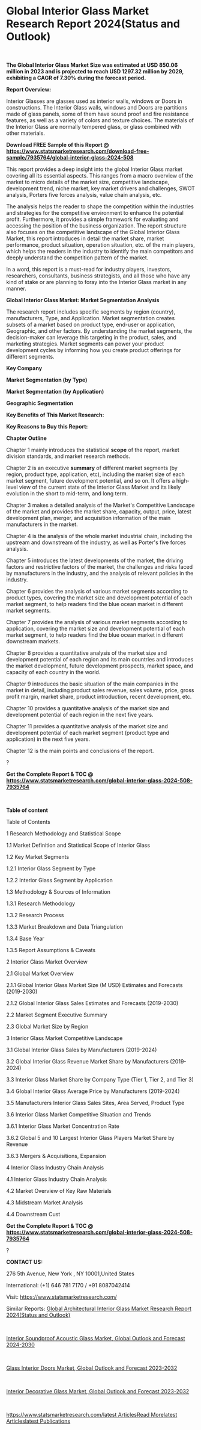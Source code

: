 <h1>Global Interior Glass Market Research Report 2024(Status and Outlook)</h1><br/><p><strong>The Global Interior Glass Market Size was estimated at USD 850.06 million in 2023 and is projected to reach USD 1297.32 million by 2029, exhibiting a <strong>CAGR</strong> of 7.30% during the forecast period.</strong></p>
 
 
 
 <p><strong>Report Overview:</strong></p>
 
 
 
 <p>Interior Glasses are glasses used as interior walls, windows or Doors in constructions. The Interior Glass walls, windows and Doors are partitions made of glass panels, some of them have sound proof and fire resistance features, as well as a variety of colors and texture choices. The materials of the Interior Glass are normally tempered glass, or glass combined with other materials.</p>
 
 
 
 <p><strong>Download FREE Sample of this Report @ <a href="https://www.statsmarketresearch.com/download-free-sample/7935764/global-interior-glass-2024-508">https://www.statsmarketresearch.com/download-free-sample/7935764/global-interior-glass-2024-508</a></strong></p>
 
 
 
 <p>This report provides a deep insight into the global Interior Glass market covering all its essential aspects. This ranges from a macro overview of the market to micro details of the market size, competitive landscape, development trend, niche market, key market drivers and challenges, SWOT analysis, Porters five forces analysis, value chain analysis, etc.</p>
 
 
 
 <p>The analysis helps the reader to shape the competition within the industries and strategies for the competitive environment to enhance the potential profit. Furthermore, it provides a simple framework for evaluating and accessing the position of the business organization. The report structure also focuses on the competitive landscape of the Global Interior Glass Market, this report introduces in detail the market share, market performance, product situation, operation situation, etc. of the main players, which helps the readers in the industry to identify the main competitors and deeply understand the competition pattern of the market.</p>
 
 
 
 <p>In a word, this report is a must-read for industry players, investors, researchers, consultants, business strategists, and all those who have any kind of stake or are planning to foray into the Interior Glass market in any manner.</p>
 
 
 
 <p><strong>Global Interior Glass Market: Market Segmentation Analysis</strong></p>
 
 
 
 <p>The research report includes specific segments by region (country), manufacturers, Type, and Application. Market segmentation creates subsets of a market based on product type, end-user or application, Geographic, and other factors. By understanding the market segments, the decision-maker can leverage this targeting in the product, sales, and marketing strategies. Market segments can power your product development cycles by informing how you create product offerings for different segments.</p>
 
 
 
 <p><strong>Key Company</strong></p>
 
 
 
 <p><strong>Market Segmentation (by Type)</strong></p>
 
 
 
 <p><strong>Market Segmentation (<strong>by Application</strong>)</strong></p>
 
 
 
 <p><strong>Geographic Segmentation</strong></p>
 
 
 
 <p><strong>Key Benefits of This Market Research:</strong></p>
 
 
 
 <p><strong>Key <strong>Reasons to Buy</strong> this Report:</strong></p>
 
 
 
 <p><strong>Chapter Outline</strong></p>
 
 
 
 <p>Chapter 1 mainly introduces the statistical <strong>scope</strong> of the report, market division standards, and market research methods.</p>
 
 
 
 <p>Chapter 2 is an executive <strong>summary</strong> of different market segments (by region, product type, application, etc), including the market size of each market segment, future development potential, and so on. It offers a high-level view of the current state of the Interior Glass Market and its likely evolution in the short to mid-term, and long term.</p>
 
 
 
 <p>Chapter 3 makes a detailed analysis of the Market&#39;s Competitive Landscape of the market and provides the market share, capacity, output, price, latest development plan, merger, and acquisition information of the main manufacturers in the market.</p>
 
 
 
 <p>Chapter 4 is the analysis of the whole market industrial chain, including the upstream and downstream of the industry, as well as Porter&#39;s five forces analysis.</p>
 
 
 
 <p>Chapter 5 introduces the latest developments of the market, the driving factors and restrictive factors of the market, the challenges and risks faced by manufacturers in the industry, and the analysis of relevant policies in the industry.</p>
 
 
 
 <p>Chapter 6 provides the analysis of various market segments according to product types, covering the market size and development potential of each market segment, to help readers find the blue ocean market in different market segments.</p>
 
 
 
 <p>Chapter 7 provides the analysis of various market segments according to application, covering the market size and development potential of each market segment, to help readers find the blue ocean market in different downstream markets.</p>
 
 
 
 <p>Chapter 8 provides a quantitative analysis of the market size and development potential of each region and its main countries and introduces the market development, future development prospects, market space, and capacity of each country in the world.</p>
 
 
 
 <p>Chapter 9 introduces the basic situation of the main companies in the market in detail, including product sales revenue, sales volume, price, gross profit margin, market share, product introduction, recent development, etc.</p>
 
 
 
 <p>Chapter 10 provides a quantitative analysis of the market size and development potential of each region in the next five years.</p>
 
 
 
 <p>Chapter 11 provides a quantitative analysis of the market size and development potential of each market segment (product type and application) in the next five years.</p>
 
 
 
 <p>Chapter 12 is the main points and conclusions of the report.</p>
 
 
 
 <p>? </p>
 
 
 
 <div><b>Get the Complete Report & TOC @ <a href="https://www.statsmarketresearch.com/global-interior-glass-2024-508-7935764">https://www.statsmarketresearch.com/global-interior-glass-2024-508-7935764</a></b></div>
 
 
 
 <p><br />
 
 <b>Table of content</b></p>
 
 
 
 <p>Table of Contents<br />
 
 1 Research Methodology and Statistical Scope<br />
 
 1.1 Market Definition and Statistical Scope of Interior Glass<br />
 
 1.2 Key Market Segments<br />
 
 1.2.1 Interior Glass Segment by Type<br />
 
 1.2.2 Interior Glass Segment by Application<br />
 
 1.3 Methodology & Sources of Information<br />
 
 1.3.1 Research Methodology<br />
 
 1.3.2 Research Process<br />
 
 1.3.3 Market Breakdown and Data Triangulation<br />
 
 1.3.4 Base Year<br />
 
 1.3.5 Report Assumptions & Caveats<br />
 
 2 Interior Glass Market Overview<br />
 
 2.1 Global Market Overview<br />
 
 2.1.1 Global Interior Glass Market Size (M USD) Estimates and Forecasts (2019-2030)<br />
 
 2.1.2 Global Interior Glass Sales Estimates and Forecasts (2019-2030)<br />
 
 2.2 Market Segment Executive Summary<br />
 
 2.3 Global Market Size by Region<br />
 
 3 Interior Glass Market Competitive Landscape<br />
 
 3.1 Global Interior Glass Sales by Manufacturers (2019-2024)<br />
 
 3.2 Global Interior Glass Revenue Market Share by Manufacturers (2019-2024)<br />
 
 3.3 Interior Glass Market Share by Company Type (Tier 1, Tier 2, and Tier 3)<br />
 
 3.4 Global Interior Glass Average Price by Manufacturers (2019-2024)<br />
 
 3.5 Manufacturers Interior Glass Sales Sites, Area Served, Product Type<br />
 
 3.6 Interior Glass Market Competitive Situation and Trends<br />
 
 3.6.1 Interior Glass Market Concentration Rate<br />
 
 3.6.2 Global 5 and 10 Largest Interior Glass Players Market Share by Revenue<br />
 
 3.6.3 Mergers & Acquisitions, Expansion<br />
 
 4 Interior Glass Industry Chain Analysis<br />
 
 4.1 Interior Glass Industry Chain Analysis<br />
 
 4.2 Market Overview of Key Raw Materials<br />
 
 4.3 Midstream Market Analysis<br />
 
 4.4 Downstream Cust</p>
 
 
 
 <div><b>Get the Complete Report & TOC @ <a href="https://www.statsmarketresearch.com/global-interior-glass-2024-508-7935764">https://www.statsmarketresearch.com/global-interior-glass-2024-508-7935764</a></b></div>
 
 
 
 <p>? </p>
 
 
 
 <p><b>CONTACT US:</b><br />
 
 276 5th Avenue, New York , NY 10001,United States<br />
 
 International: (+1) 646 781 7170 / +91 8087042414<br />
 
 Visit: <a href="https://www.statsmarketresearch.com/">https://www.statsmarketresearch.com/</a><br />
 
 Similar Reports: <a href="https://www.statsmarketresearch.com/global-interior-glass-2024-508-7935764">Global Architectural Interior Glass Market Research Report 2024(Status and Outlook)</a><br />
 
 <br />
 
 <a href="https://www.statsmarketresearch.com/global-interior-glass-2024-508-7935764">Interior Soundproof Acoustic Glass Market, Global Outlook and Forecast 2024-2030</a><br />
 
 <br />
 
 <a href="https://www.statsmarketresearch.com/global-interior-glass-2024-508-7935764">Glass Interior Doors Market, Global Outlook and Forecast 2023-2032</a><br />
 
 <br />
 
 <a href="https://www.statsmarketresearch.com/global-interior-glass-2024-508-7935764">Interior Decorative Glass Market, Global Outlook and Forecast 2023-2032</a><br />
 
 <br />
 
 <a href="https://gyeongbokgung.com">https://www.statsmarketresearch.com/</a><a href="https://hallyeomaritime.com">latest Articles</a><a href="https://jingwansa.com">Read More</a><a href="https://nguoiviet.jp/">latest Articles</a><a href="https://www.intelmarketresearch.com/">latest Publications</a></p>